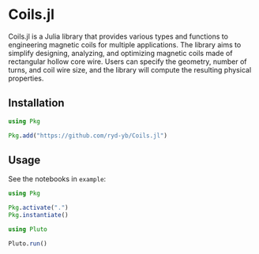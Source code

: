 # Coils.jl

Coils.jl is a Julia library that provides various types and functions to engineering magnetic coils for multiple applications.
The library aims to simplify designing, analyzing, and optimizing magnetic coils made of rectangular hollow core wire.
Users can specify the geometry, number of turns, and coil wire size, and the library will compute the resulting physical properties.

## Installation

```julia
using Pkg

Pkg.add("https://github.com/ryd-yb/Coils.jl")
```

## Usage

See the notebooks in `example`:

```julia
using Pkg

Pkg.activate(".")
Pkg.instantiate()

using Pluto

Pluto.run()
```